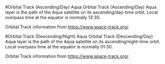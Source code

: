 #Orbital Track (Ascending/Day) Aqua
Orbital Track (Ascending/Day) Aqua layer is the path of the Aqua satellite on its ascending/day-time orbit. Local overpass time at the equator is normally 13:30.

Orbital Track information from <https://www.space-track.org/>.

#Orbital Track (Descending/Night) Aqua
Orbital Track (Descending/Day) Aqua layer is the path of the Aqua satellite on its ascending/night-time orbit. Local overpass time at the equator is normally 01:30.

Orbital Track information from <https://www.space-track.org/>.

